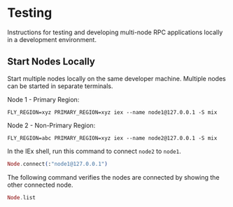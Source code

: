 # Testing

Instructions for testing and developing multi-node RPC applications locally in a development environment.

## Start Nodes Locally

Start multiple nodes locally on the same developer machine. Multiple nodes can be started in separate terminals.

Node 1 - Primary Region:

```shell
FLY_REGION=xyz PRIMARY_REGION=xyz iex --name node1@127.0.0.1 -S mix
```

Node 2 - Non-Primary Region:

```shell
FLY_REGION=abc PRIMARY_REGION=xyz iex --name node2@127.0.0.1 -S mix
```

In the IEx shell, run this command to connect `node2` to `node1`.

```elixir
Node.connect(:"node1@127.0.0.1")
```

The following command verifies the nodes are connected by showing the other connected node.

```elixir
Node.list
```

